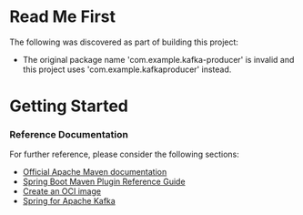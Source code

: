 # Read Me First
The following was discovered as part of building this project:

* The original package name 'com.example.kafka-producer' is invalid and this project uses 'com.example.kafkaproducer' instead.

# Getting Started

### Reference Documentation
For further reference, please consider the following sections:

* [Official Apache Maven documentation](https://maven.apache.org/guides/index.html)
* [Spring Boot Maven Plugin Reference Guide](https://docs.spring.io/spring-boot/docs/2.5.1/maven-plugin/reference/html/)
* [Create an OCI image](https://docs.spring.io/spring-boot/docs/2.5.1/maven-plugin/reference/html/#build-image)
* [Spring for Apache Kafka](https://docs.spring.io/spring-boot/docs/2.5.1/reference/htmlsingle/#boot-features-kafka)

